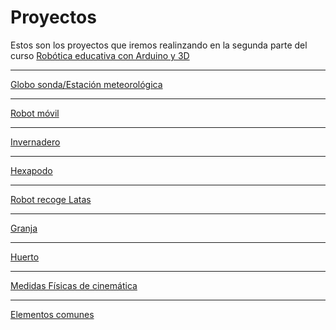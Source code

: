 # Proyectos

Estos son los proyectos que iremos realinzando en la segunda parte del curso
[Robótica educativa con Arduino y 3D](https://github.com/javacasm/Robotica-Educativa-Arduino-y-3D/blob/master/Rob%C3%B3tica%20educativa-%20proyectos%20con%20Arduino%20y%203D.md)


* * *

[Globo sonda/Estación meteorológica](https://github.com/javacasm/Robotica-Educativa-Arduino-y-3D/blob/master/proyectos/globo.md)

* * *

[Robot móvil](https://github.com/javacasm/Robotica-Educativa-Arduino-y-3D/blob/master/proyectos/robot.md)

* * *

[Invernadero](https://github.com/javacasm/Robotica-Educativa-Arduino-y-3D/blob/master/proyectos/invernadero.md)

* * *

[Hexapodo](./Hexapodo.md)

* * *

[Robot recoge Latas](./RobotRecogeLatas.md)

* * *

[Granja](./Granja.md)

* * *

[Huerto](./Huerto.md)

* * *

[Medidas Físicas de cinemática](./Fisica.md)

* * *
[Elementos comunes](https://github.com/javacasm/Robotica-Educativa-Arduino-y-3D/blob/master/proyectos/comunes.md)
